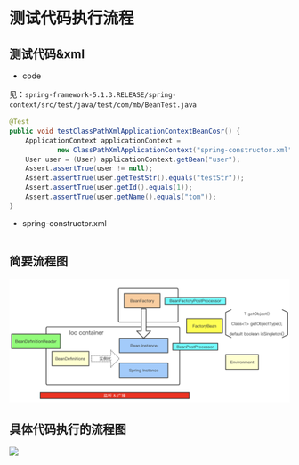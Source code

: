 # 测试代码执行流程

## 测试代码&xml

* code

见：`spring-framework-5.1.3.RELEASE/spring-context/src/test/java/test/com/mb/BeanTest.java`

```java
@Test
public void testClassPathXmlApplicationContextBeanCosr() {
    ApplicationContext applicationContext =
            new ClassPathXmlApplicationContext("spring-constructor.xml");
    User user = (User) applicationContext.getBean("user");
    Assert.assertTrue(user != null);
    Assert.assertTrue(user.getTestStr().equals("testStr"));
    Assert.assertTrue(user.getId().equals(1));
    Assert.assertTrue(user.getName().equals("tom"));
}
```

* spring-constructor.xml

```xml

```

## 简要流程图

![](../../imgs/spring_frame2.png)

## 具体代码执行的流程图

![](http://assets.processon.com/chart_image/5b6bcdcce4b0f8477daa4c49.png)
